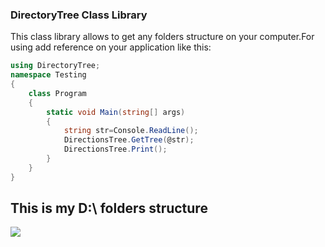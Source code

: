 ### DirectoryTree Class Library
This class library allows to get any folders structure on your computer.For using add reference on your application like this:</br>
```cs
using DirectoryTree;
namespace Testing
{
    class Program
    {
        static void Main(string[] args)
        {   
            string str=Console.ReadLine();
            DirectionsTree.GetTree(@str);
            DirectionsTree.Print();
        }
    }
}
```
## This is my D:\ folders structure
![](https://github.com/marysahakyan/UsefulExamples/blob/master/DirectoryTree/Tree.gif.gif)
